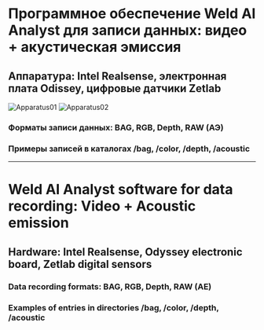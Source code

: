 # Программное обеспечение Weld AI Analyst для записи данных: видео + акустическая эмиссия
## Аппаратура: Intel Realsense, электронная плата Odissey, цифровые датчики Zetlab
![Apparatus01](https://user-images.githubusercontent.com/105588545/168658721-8486a03b-f3a6-4bda-85ed-a935a2b9c60a.JPG)
![Apparatus02](https://user-images.githubusercontent.com/105588545/168659010-25911075-c258-4a2e-8f25-b2656c43c8f3.JPG)

### Форматы записи данных: BAG, RGB, Depth, RAW (АЭ)
### Примеры записей в каталогах /bag, /color, /depth, /acoustic
------------------------------------------------------------------------------------------
# Weld AI Analyst software for data recording: Video + Acoustic emission
## Hardware: Intel Realsense, Odyssey electronic board, Zetlab digital sensors
### Data recording formats: BAG, RGB, Depth, RAW (AE)
### Examples of entries in directories /bag, /color, /depth, /acoustic
